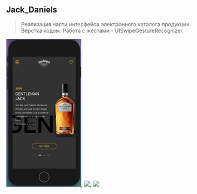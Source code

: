 ## Jack_Daniels
 
 > Реализация части интерфейса электронного каталога продукции. 
 Верстка кодом. Работа с жестами - UISwipeGestureRecognizer. 
 
 <img src = "JACK_DANIELS/JD_1.png" width="200px">, <img src = "JD_2.png" width="200px">, <img src = "JD_3.png" width="200px">
